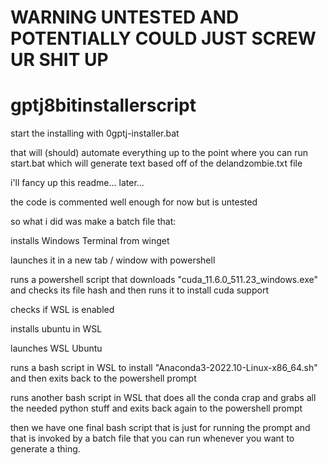# WARNING UNTESTED AND POTENTIALLY COULD JUST SCREW UR SHIT UP

# gptj8bitinstallerscript

start the installing with 0gptj-installer.bat

that will (should) automate everything up to the point where you can run start.bat which will generate text based off of the delandzombie.txt file

i'll fancy up this readme... later...

the code is commented well enough for now but is untested


so what i did was make a batch file that:

installs Windows Terminal from winget

launches it in a new tab / window with powershell

runs a powershell script that downloads "cuda_11.6.0_511.23_windows.exe" and checks its file hash and then runs it to install cuda support

checks if WSL is enabled

installs ubuntu in WSL

launches WSL Ubuntu

runs a bash script in WSL to install "Anaconda3-2022.10-Linux-x86_64.sh" and then exits back to the powershell prompt

runs another bash script in WSL that does all the conda crap and grabs all the needed python stuff and exits back again to the powershell prompt

then we have one final bash script that is just for running the prompt and that is invoked by a batch file that you can run whenever you want to generate a thing.
